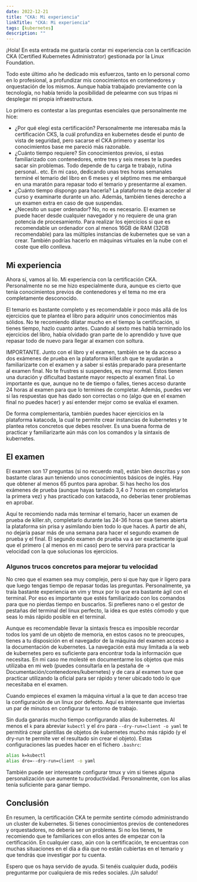 ```yaml
---
date: 2022-12-21
title: "CKA: Mi experiencia"
linkTitle: "CKA: Mi experiencia"
tags: [kubernetes]
description: ""
---
```


¡Hola! En esta entrada me gustaría contar mi experiencia con la certificación CKA (Certified Kubernetes Administrator) gestionada por la Linux Foundation.

Todo este último año he dedicado mis esfuerzos, tanto en lo personal como en lo profesional, a profundizar mis conocimientos en contenedores y orquestación de los mismos. Aunque había trabajado previamente con la tecnología, no había tenido la posibilidad de pelearme con sus tripas ni desplegar mi propia infraestructura.

Lo primero es contestar a las preguntas esenciales que personalmente me hice: 
* ¿Por qué elegí esta certificación? Personalmente me interesaba más la certificación CKS, la cuál profundiza en kubernetes desde el punto de vista de seguridad, pero sacarse el CKA primero y asentar los conocimientos base me pareció más razonable. 
* ¿Cuánto tiempo requiere? Sin conocimientos previos, si estas familiarizado con contenedores, entre tres y seis meses te la puedes sacar sin problemas. Todo depende de tu carga te trabajo, rutina personal.. etc. En mi caso, dedicando unas tres horas semanales terminé el temario del libro en 6 meses y el séptimo mes me embarqué en una maratón para repasar todo el temario y presentarme al examen. 
* ¿Cuánto tiempo dispongo para hacerla? La plataforma te deja acceder al curso y examinarte durante un año. Además, también tienes derecho a un examen extra en caso de que suspendas.
* ¿Necesito un super ordenador? No, no es necesario. El examen se puede hacer desde cualquier navegador y no requiere de una gran potencia de procesamiento. Para realizar los ejercicios si que es recomendable un ordenador con al menos 16GB de RAM (32GB recomendable) para las múltiples instancias de kubernetes que se van a crear. También podrías hacerlo en máquinas virtuales en la nube con el coste que ello conlleva. 


## Mi experiencia
Ahora sí, vamos al lío. Mi experiencia con la certificación CKA. Personalmente no se me hizo especialmente dura, aunque es cierto que tenía conocimientos previos de contenedores y el tema no me era completamente desconocido.

El temario es bastante completo y es recomendable ir poco más allá de los ejercicios que te plantea el libro para adquirir unos conocimientos más sólidos. No te recomiendo dilatar mucho en el tiempo la certificación, si tienes tiempo, hazlo cuanto antes. Cuando al sexto mes había terminado los ejercicios del libro, había olvidado gran parte de lo aprendido y tuve que repasar todo de nuevo para llegar al examen con soltura.

IMPORTANTE. Junto con el libro y el examen, también se te da acceso a dos exámenes de prueba en la plataforma killer.sh que te ayudarán a familiarizarte con el examen y a saber si estás preparado para presentarte al examen final. No te frustres si suspendes, es muy normal. Estos tienen una duración y dificultad bastante mayor respecto al examen final. Lo importante es que, aunque no te de tiempo o falles, tienes acceso durante 24 horas al examen para que lo termines de completar. Además, puedes ver si las respuestas que has dado son correctas o no (algo que en el examen final no puedes hacer) y así entender mejor como se evalúa el examen.

De forma complementaria, también puedes hacer ejercicios en la plataforma katacoda, la cual te permite crear instancias de kubernetes y te plantea retos concretos que debes resolver. Es una buena forma de practicar y familiarizarte aún más con los comandos y la sintaxis de kubernetes.

## El examen
El examen son 17 preguntas (si no recuerdo mal), están bien descritas y son bastante claras aun teniendo unos conocimientos básicos de inglés. Hay que obtener al menos 65 puntos para aprobar. Si has hecho los dos exámenes de prueba (aunque hayas tardado 3,4 o 7 horas en completarlos la primera vez) y has practicado con katacoda, no deberías tener problemas en aprobar.

Aquí te recomiendo nada más terminar el temario, hacer un examen de prueba de killer.sh, completarlo durante las 24-36 horas que tienes abierta la plataforma sin prisa y asimilando bien todo lo que haces. A partir de ahí, no dejaría pasar más de una semana para hacer el segundo examen de prueba y el final. El segundo examen de prueba va a ser exactamente igual que el primero ( al menos en mi caso) pero te servirá para practicar la velocidad con la que solucionas los ejercicios.

### Algunos trucos concretos para mejorar tu velocidad
No creo que el examen sea muy complejo, pero si que hay que ir ligero para que luego tengas tiempo de repasar todas las preguntas. Personalmente, ya traía bastante experiencia en vim y tmux por lo que era bastante ágil con el terminal. Por eso es importante que estés familiarizado con los comandos para que no pierdas tiempo en buscarlos. Si prefieres nano o el gestor de pestañas del terminal del linux perfecto, la idea es que estés cómodo y que seas lo más rápido posible en el terminal.

Aunque es recomendable llevar la sintaxis fresca es imposible recordar todos los yaml de un objeto de memoria, en estos casos no te preocupes, tienes a tu disposición en el navegador de la máquina del examen acceso a la documentación de kubernetes. La navegación está muy limitada a la web de kubernetes pero es suficiente para encontrar toda la información que necesitas. En mi caso me molesté en documentarme los objetos que más utilizaba en mi web (puedes consultarla en la pestaña de -> Documentación/contenedores/kubernetes) y de cara al examen tuve que practicar utilizando la oficial para ser rápido y tener ubicado todo lo que necesitaba en el examen.  

Cuando empieces el examen la máquina virtual a la que te dan acceso trae la configuración de un linux por defecto. Aquí es interesante que inviertas un par de minutos en configurar tu entorno de trabajo. 

Sin duda ganarás mucho tiempo configurando alias de kubernetes. Al menos el `k` para abreviar `kubectl` y el `dro` para `--dry-run=client -o yaml` te permitirá crear plantillas de objetos de kubernetes mucho más rápido (y el dry-run te permite ver el resultado sin crear el objeto). Estas configuraciones las puedes hacer en el fichero `.bashrc`:
``` bash
alias k=kubectl
alias dro=--dry-run=client -o yaml
```

También puede ser interesante configurar tmux y vim si tienes alguna personalización que aumente tu productividad. Personalmente, con los alias tenía suficiente para ganar tiempo.


## Conclusión
En resumen, la certificación CKA te permite sentirte cómodo administrando un cluster de kubernetes. Si tienes conocimientos previos de contenedores y orquestadores, no debería ser un problema. Si no los tienes, te recomiendo que te familiarices con ellos antes de empezar con la certificación. En cualquier caso, aún con la certificación, te encuentras con muchas situaciones en el día a día que no están cubiertas en el temario y que tendrás que investigar por tu cuenta.

Espero que os haya servido de ayuda. Si tenéis cualquier duda, podéis preguntarme por cualquiera de mis redes sociales. ¡Un saludo!


